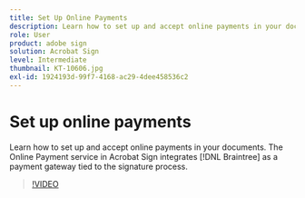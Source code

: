 ```yaml
---
title: Set Up Online Payments
description: Learn how to set up and accept online payments in your documents
role: User
product: adobe sign
solution: Acrobat Sign
level: Intermediate
thumbnail: KT-10606.jpg
exl-id: 1924193d-99f7-4168-ac29-4dee458536c2
---
```

# Set up online payments

Learn how to set up and accept online payments in your documents. The Online Payment service in Acrobat Sign integrates [!DNL Braintree] as a payment gateway tied to the signature process.

>[!VIDEO](https://video.tv.adobe.com/v/345753?hidetitle=true)

